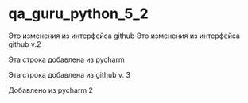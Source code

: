# qa_guru_python_5_2

Это изменения из интерфейса github
Это изменения из интерфейса github v.2

Эта строка добавлена из pycharm

Эта строка добавлена из github v. 3

Добавлено из pycharm 2
